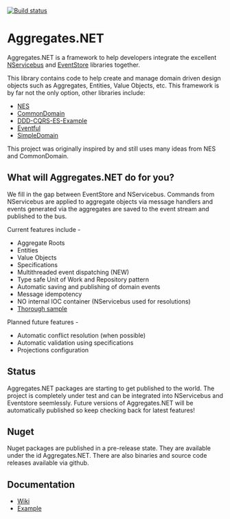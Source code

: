 [![Build status](https://ci.appveyor.com/api/projects/status/r75p0yn5uo6colgk?svg=true)](https://ci.appveyor.com/project/volak/aggregates-net)

Aggregates.NET
==============

Aggregates.NET is a framework to help developers integrate the excellent [NServicebus](https://github.com/Particular/NServiceBus) and [EventStore](https://github.com/EventStore/EventStore) libraries together.

This library contains code to help create and manage domain driven design objects such as Aggregates, Entities, Value Objects, etc.  This framework is by far not the only option, other libraries include:

- [NES](https://github.com/elliotritchie/NES)
- [CommonDomain](https://github.com/NEventStore/NEventStore/tree/master/src/NEventStore/CommonDomain)
- [DDD-CQRS-ES-Example](https://github.com/dcomartin/DDD-CQRS-ES-Example)
- [Eventful](https://github.com/adbrowne/Eventful)
- [SimpleDomain](https://github.com/froko/SimpleDomain)

This project was originally inspired by and still uses many ideas from NES and CommonDomain.  

What will Aggregates.NET do for you?
------------------------------------

We fill in the gap between EventStore and NServicebus.  Commands from NServicebus are applied to aggregate objects via message handlers and events generated via the aggregates are saved to the event stream and published to the bus.

Current features include -

- Aggregate Roots
- Entities
- Value Objects
- Specifications
- Multithreaded event dispatching (NEW)
- Type safe Unit of Work and Repository pattern
- Automatic saving and publishing of domain events
- Message idempotency
- NO internal IOC container (NServicebus used for resolutions)
- [Thorough sample](https://github.com/volak/DDD.Enterprise.Example)

Planned future features -

- Automatic conflict resolution (when possible)
- Automatic validation using specifications
- Projections configuration

Status
------

Aggregates.NET packages are starting to get published to the world.  The project is completely under test and can be integrated into NServicebus and Eventstore seemlessly.  Future versions of Aggregates.NET will be automatically published so keep checking back for latest features!

Nuget
-----

Nuget packages are published in a pre-release state.  They are available under the id Aggregates.NET.  There are also binaries and source code releases available via github.

Documentation
-------------

* [Wiki](https://github.com/volak/Aggregates.NET/wiki)
* [Example](https://github.com/volak/DDD.Enterprise.Example/)
